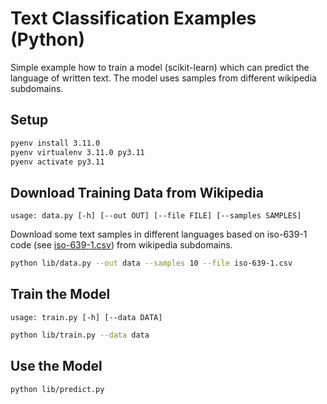# Text Classification Examples (Python)

Simple example how to train a model (scikit-learn) which can predict the language of written text. The model uses samples from different wikipedia subdomains.

## Setup
```bash
pyenv install 3.11.0
pyenv virtualenv 3.11.0 py3.11
pyenv activate py3.11
```

## Download Training Data from Wikipedia

```
usage: data.py [-h] [--out OUT] [--file FILE] [--samples SAMPLES]
```

Download some text samples in different languages based on iso-639-1 code (see [iso-639-1.csv](iso-639-1.csv)) from wikipedia subdomains.

```bash
python lib/data.py --out data --samples 10 --file iso-639-1.csv
```

## Train the Model

```
usage: train.py [-h] [--data DATA]
```

```bash
python lib/train.py --data data
```

## Use the Model

```bash
python lib/predict.py
```